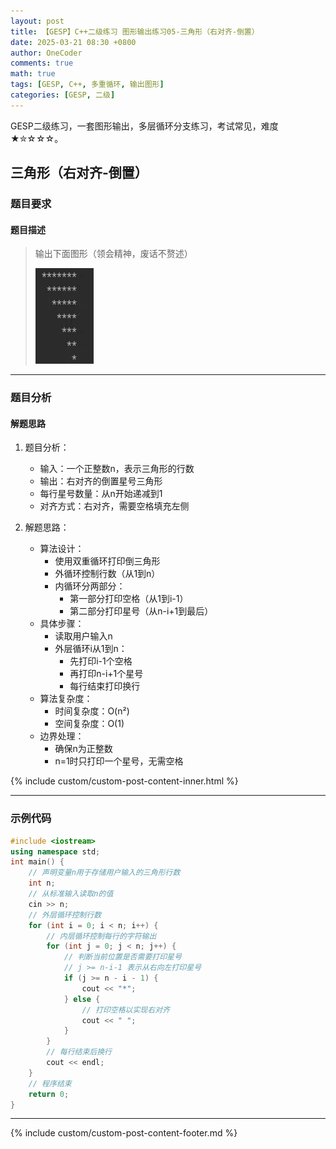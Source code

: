 ```yaml
---
layout: post
title: 【GESP】C++二级练习 图形输出练习05-三角形（右对齐-倒置）
date: 2025-03-21 08:30 +0800
author: OneCoder
comments: true
math: true
tags: [GESP, C++, 多重循环, 输出图形]
categories: [GESP, 二级]
---
```

GESP二级练习，一套图形输出，多层循环分支练习，考试常见，难度★✮☆☆☆。

<!--more-->

## 三角形（右对齐-倒置）

### 题目要求

#### 题目描述

>输出下面图形（领会精神，废话不赘述）
>
>![X-OneCoder](/images/post/gesp/2/05_tri_right_down.jpg)

---

### 题目分析

#### 解题思路

1. 题目分析：
   - 输入：一个正整数n，表示三角形的行数
   - 输出：右对齐的倒置星号三角形
   - 每行星号数量：从n开始递减到1
   - 对齐方式：右对齐，需要空格填充左侧

2. 解题思路：
   - 算法设计：
     - 使用双重循环打印倒三角形
     - 外循环控制行数（从1到n）
     - 内循环分两部分：
       - 第一部分打印空格（从1到i-1）
       - 第二部分打印星号（从n-i+1到最后）
   - 具体步骤：
     - 读取用户输入n
     - 外层循环i从1到n：
       - 先打印i-1个空格
       - 再打印n-i+1个星号
       - 每行结束打印换行
   - 算法复杂度：
     - 时间复杂度：O(n²)
     - 空间复杂度：O(1)
   - 边界处理：
     - 确保n为正整数
     - n=1时只打印一个星号，无需空格

{% include custom/custom-post-content-inner.html %}

---

### 示例代码

```cpp
#include <iostream>
using namespace std;
int main() {
    // 声明变量n用于存储用户输入的三角形行数
    int n;
    // 从标准输入读取n的值
    cin >> n;
    // 外层循环控制行数
    for (int i = 0; i < n; i++) {
        // 内层循环控制每行的字符输出
        for (int j = 0; j < n; j++) {
            // 判断当前位置是否需要打印星号
            // j >= n-i-1 表示从右向左打印星号
            if (j >= n - i - 1) {
                cout << "*";
            } else {
                // 打印空格以实现右对齐
                cout << " ";
            }
        }
        // 每行结束后换行
        cout << endl;
    }
    // 程序结束
    return 0;
}
```

---

{% include custom/custom-post-content-footer.md %}
